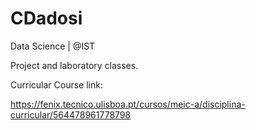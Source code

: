 # CDadosi
Data Science | @IST

Project and laboratory classes. 

Curricular Course link:

https://fenix.tecnico.ulisboa.pt/cursos/meic-a/disciplina-curricular/564478961778798
